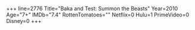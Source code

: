 +++
line=2776
Title="Baka and Test: Summon the Beasts"
Year=2010
Age="7+"
IMDb="7.4"
RottenTomatoes=""
Netflix=0
Hulu=1
PrimeVideo=0
Disney=0
+++

